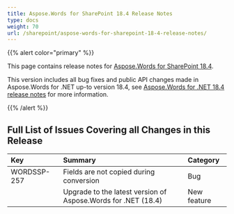 ```yaml
---
title: Aspose.Words for SharePoint 18.4 Release Notes
type: docs
weight: 70
url: /sharepoint/aspose-words-for-sharepoint-18-4-release-notes/
---
```


{{% alert color="primary" %}} 

This page contains release notes for [Aspose.Words for SharePoint 18.4](https://downloads.aspose.com/words/sharepoint/new-releases/aspose.words-for-sharepoint-18.4/).

This version includes all bug fixes and public API changes made in Aspose.Words for .NET up-to version 18.4, see [Aspose.Words for .NET 18.4 release notes](https://docs.aspose.com/display/wordsnet/Aspose.Words+for+.NET+18.4+Release+Notes) for more information.

{{% /alert %}} 

## **Full List of Issues Covering all Changes in this Release**

|Key|Summary|Category|
| :- | :- | :- |
|WORDSSP-257|Fields are not copied during conversion |Bug|
| |Upgrade to the latest version of Aspose.Words for .NET (18.4)|New feature|

